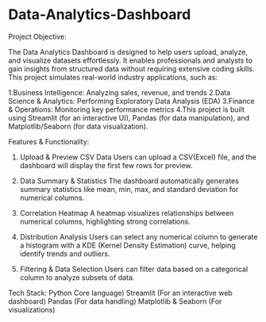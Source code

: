 # Data-Analytics-Dashboard
Project Objective:

The Data Analytics Dashboard is designed to help users upload, analyze, and visualize datasets effortlessly. It enables professionals and analysts to gain insights from structured data without requiring extensive coding skills. This project simulates real-world industry applications, such as:

1.Business Intelligence: Analyzing sales, revenue, and trends 
2.Data Science & Analytics: Performing Exploratory Data Analysis (EDA)
3.Finance & Operations: Monitoring key performance metrics
4.This project is built using Streamlit (for an interactive UI), Pandas (for data manipulation), and Matplotlib/Seaborn (for data visualization).

Features & Functionality:
1. Upload & Preview CSV Data
Users can upload a CSV(Excel) file, and the dashboard will display the first few rows for preview.

2. Data Summary & Statistics
The dashboard automatically generates summary statistics like mean, min, max, and standard deviation for numerical columns.

3. Correlation Heatmap
A heatmap visualizes relationships between numerical columns, highlighting strong correlations.

4. Distribution Analysis
Users can select any numerical column to generate a histogram with a KDE (Kernel Density Estimation) curve, helping identify trends and outliers.

5. Filtering & Data Selection
Users can filter data based on a categorical column to analyze subsets of data.

Tech Stack:
Python Core language)
Streamlit (For an interactive web dashboard)
Pandas (For data handling)
Matplotlib & Seaborn (For visualizations)
